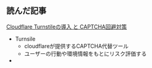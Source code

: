 ## 読んだ記事
[Cloudflare Turnstileの導入 と CAPTCHA回避対策](https://zenn.dev/localer/articles/335602817265d3)
- Turnsile
	- cloudflareが提供するCAPTCHA代替ツール
	- ユーザーの行動や環境情報をもとにリスク評価する
- 